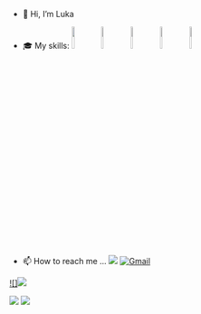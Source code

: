 - 👋 Hi, I’m Luka

- :mortar_board: My skills: <code><img width="10%" src="https://img.shields.io/badge/HTML-239120?style=for-the-badge&logo=html5&logoColor=white"></code> <code><img width="10%" src="https://img.shields.io/badge/CSS3-1572B6?style=for-the-badge&logo=css3&logoColor=white"></code> <code><img width="10%" src="https://img.shields.io/badge/Sass-CC6699?style=for-the-badge&logo=sass&logoColor=white"></code> <code><img width="10%" src="https://img.shields.io/badge/JavaScript-323330?style=for-the-badge&logo=javascript&logoColor=F7DF1E"></code> <code><img width="10%" src="https://img.shields.io/badge/Vue.js-35495E?style=for-the-badge&logo=vue.js&logoColor=4FC08D"></code>
<!---- 💞️Feel free to reach out if you're looking for a developer, have a question, or just want to connect. --->
- 📫 How to reach me ... [![](https://img.shields.io/badge/linkedin-%230077B5.svg?style=for-the-badge&logo=linkedin)](https://www.linkedin.com/in/luka-kikelj/) 
[![Gmail](https://img.shields.io/badge/Gmail-D14836?style=for-the-badge&logo=gmail&logoColor=white)](mailto:kikelj.luka@gmail.com)

[![]<img src="https://img.shields.io/badge/Portfolio-%23000000.svg?style=for-the-badge&logo=firefox&logoColor=#FF7139"/>](https://lukakikelj.com/) 

<img src="https://github-readme-stats.vercel.app/api?username=Luka85&theme=blue-green"/>
<img src="https://github-readme-stats.vercel.app/api/top-langs/?username=Luka85&theme=blue-green"/>

<!---
Luka85/Luka85 is a ✨ special ✨ repository because its `README.md` (this file) appears on your GitHub profile.
You can click the Preview link to take a look at your changes.
--->
